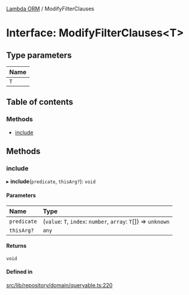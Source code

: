 [Lambda ORM](../README.md) / ModifyFilterClauses

# Interface: ModifyFilterClauses\<T\>

## Type parameters

| Name |
| :------ |
| `T` |

## Table of contents

### Methods

- [include](ModifyFilterClauses.md#include)

## Methods

### include

▸ **include**(`predicate`, `thisArg?`): `void`

#### Parameters

| Name | Type |
| :------ | :------ |
| `predicate` | (`value`: `T`, `index`: `number`, `array`: `T`[]) => `unknown` |
| `thisArg?` | `any` |

#### Returns

`void`

#### Defined in

[src/lib/repository/domain/queryable.ts:220](https://github.com/lambda-orm/lambdaorm-base/blob/fe2f43e578a7a5b6b421dae2d71341dfb5a9738e/src/lib/repository/domain/queryable.ts#L220)
